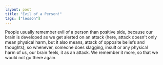 ```yaml
---
layout: post
title: "Evil of a Person!"
tags: ["lesson"]
---
```



People usually remember evil of a person than positive side, because our brain is developed as we get alerted on an attack (here, attack doesn't only mean physical harm, but it also means, attack of opposite beliefs and thoughts), so whenever, someone does slagging, insult or any physical harm of us, our brain feels, it as an attack. We remember it more, so that we would not go there again.